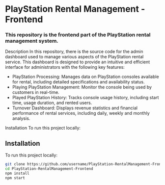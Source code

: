 # PlayStation Rental Management - Frontend
### This repository is the frontend part of the PlayStation rental management system.

Description
In this repository, there is the source code for the admin dashboard used to manage various aspects of the PlayStation rental service. This dashboard is designed to provide an intuitive and efficient interface for administrators with the following key features:

- PlayStation Processing: Manages data on PlayStation consoles available for rental, including detailed specifications and availability status.
- Playing PlayStation Management: Monitor the console being used by customers in real-time.
- Played PlayStation History: Tracks console usage history, including start time, usage duration, and rented users.
- Turnover Dashboard: Displays revenue statistics and financial performance of rental services, including daily, weekly and monthly analysis.

Installation
To run this project locally:

## Installation
To run this project locally:
```bash
git clone https://github.com/username/PlayStation-RentalManagement-Frontend.git
cd PlayStation-RentalManagement-Frontend
npm install
npm start
